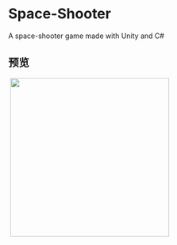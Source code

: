 # Space-Shooter
A space-shooter game made with Unity and C#

## 预览
  <img src="./space-shooter.gif" width="320"/>
